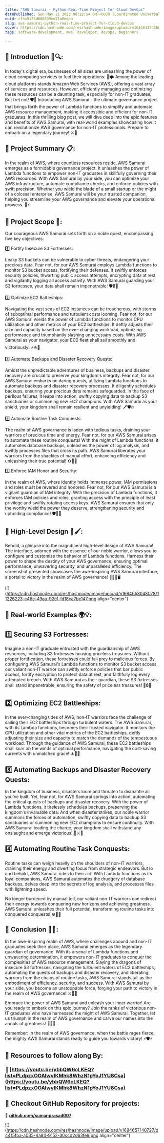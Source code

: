 ```yaml
---
title: "AWS Samurai - Python Real-Time Project for Cloud DevOps"
datePublished: Sun May 21 2023 08:22:54 GMT+0000 (Coordinated Universal Time)
cuid: clhx5i55d000309mm7la0eopo
slug: aws-samurai-python-real-time-project-for-cloud-devops
cover: https://cdn.hashnode.com/res/hashnode/image/upload/v1684643742685/b5b72349-6254-48da-a96f-afd4b1c70f7f.png
tags: software-development, aws, developer, devops, beginners

---
```


## **📍** Introduction 📜🔍:

In today's digital era, businesses of all sizes are unleashing the power of cloud computing services to fuel their operations. 💪🌩️ Among the leading cloud platforms stands Amazon Web Services (AWS), offering a vast array of services and resources. However, efficiently managing and optimizing these resources can be a daunting task, especially for non-IT graduates. But fret not! 🛡️🚀 Introducing AWS Samurai - the ultimate governance project that brings forth the power of Lambda functions to simplify and automate AWS resource management, making it accessible and efficient for non-IT graduates. In this thrilling blog post, we will dive deep into the epic features and benefits of AWS Samurai, with real-world examples showcasing how it can revolutionize AWS governance for non-IT professionals. Prepare to embark on a legendary journey! ⚔️🌟

## **🔹** Project Summary 📋:

In the realm of AWS, where countless resources reside, AWS Samurai emerges as a formidable governance project. It unleashes the power of Lambda functions to empower non-IT graduates in skillfully governing their AWS resources. With AWS Samurai by your side, you can optimize your AWS infrastructure, automate compliance checks, and enforce policies with swift precision. Whether you wield the blade of a small startup or the might of a colossal enterprise, AWS Samurai will be your trusted companion, helping you streamline your AWS governance and elevate your operational prowess. 🎯⚡

## **🔹** Project Scope 🎯:

Our courageous AWS Samurai sets forth on a noble quest, encompassing five key objectives:

1️⃣ Fortify Insecure S3 Fortresses:

Leaky S3 buckets can be vulnerable to cyber threats, endangering your precious data. Fear not, for our AWS Samurai employs Lambda functions to monitor S3 bucket access, fortifying their defenses. It swiftly enforces security policies, thwarting public access attempts, encrypting data at rest, and vigilantly logging all access activity. With AWS Samurai guarding your S3 fortresses, your data shall remain impenetrable! 🛡️🔒🔐

2️⃣ Optimize EC2 Battleships:

Navigating the vast seas of EC2 instances can be treacherous, with storms of suboptimal performance and turbulent costs looming. Fear not, for our AWS Samurai wields the power of Lambda functions to monitor CPU utilization and other metrics of your EC2 battleships. It deftly adjusts their size and capacity based on the ever-changing workload, optimizing performance and triumphantly slashing unnecessary costs. With AWS Samurai as your navigator, your EC2 fleet shall sail smoothly and victoriously! ⚡⛵💨

3️⃣ Automate Backups and Disaster Recovery Quests:

Amidst the unpredictable adventures of business, backups and disaster recovery are crucial to preserve your kingdom's integrity. Fear not, for our AWS Samurai embarks on daring quests, utilizing Lambda functions to automate backups and disaster recovery processes. It diligently schedules backups, ensuring your precious data remains safeguarded. In the face of perilous failures, it leaps into action, swiftly copying data to backup S3 sanctuaries or summoning new EC2 champions. With AWS Samurai as your shield, your kingdom shall remain resilient and unyielding! 🗡️🛡️🔥

4️⃣ Automate Routine Task Conquests:

The realm of AWS governance is laden with tedious tasks, draining your warriors of precious time and energy. Fear not, for our AWS Samurai arises to automate these routine conquests! With the might of Lambda functions, it automates database backups, unleashes the power of log analysis, and swiftly processes files that cross its path. AWS Samurai liberates your warriors from the shackles of manual effort, enhancing efficiency and unleashing their true potential! ⚙️🤖🚀

5️⃣ Enforce IAM Honor and Security:

In the realm of AWS, where identity holds immense power, IAM permissions and roles must be revered and honored. Fear not, for our AWS Samurai is a vigilant guardian of IAM integrity. With the precision of Lambda functions, it enforces IAM policies and roles, granting access with the principle of least privilege and swiftly rotating access keys. AWS Samurai ensures that only the worthy wield the power they deserve, strengthening security and upholding compliance! 🛡️👑🔐

## **📍** High-Level Design 📐🖌️:

Behold, a glimpse into the magnificent high-level design of AWS Samurai! The interface, adorned with the essence of our noble warrior, allows you to configure and customize the behavior of Lambda functions. Harness their power to shape the destiny of your AWS governance, ensuring optimal performance, unwavering security, and unparalleled efficiency. The screenshot presented showcases the awe-inspiring AWS Samurai interface, a portal to victory in the realm of AWS governance! 🎨👨‍💻🖥️

![](https://cdn.hashnode.com/res/hashnode/image/upload/v1684658048078/11226223-c46c-49aa-92e1-fd18ca7bc147.png align="center")

## **📍** Real-world Examples 🌍💡:

## 1️⃣ Securing S3 Fortresses:

Imagine a non-IT graduate entrusted with the guardianship of AWS resources, including S3 fortresses housing priceless treasures. Without proper fortification, these fortresses could fall prey to malicious forces. By configuring AWS Samurai's Lambda functions to monitor S3 bucket access, our valiant non-IT warrior can swiftly enforce policies that bar public access, fortify encryption to protect data at rest, and faithfully log every attempted breach. With AWS Samurai as their guardian, these S3 fortresses shall stand impenetrable, ensuring the safety of priceless treasures! 🏰🔒💎

## 2️⃣ Optimizing EC2 Battleships:

In the ever-changing tides of AWS, non-IT warriors face the challenge of sailing their EC2 battleships through turbulent waters. The AWS Samurai, with its Lambda functions, becomes their trusted navigator. It monitors the CPU utilization and other vital metrics of the EC2 battleships, deftly adjusting their size and capacity to match the demands of the tempestuous workload. Through the guidance of AWS Samurai, these EC2 battleships shall soar on the winds of optimal performance, navigating the cost-saving currents with unmatched grace! ⚓🌊💪

## 3️⃣ Automating Backups and Disaster Recovery Quests:

In the kingdom of business, disasters loom and threaten to dismantle all you've built. Yet, fear not, for AWS Samurai springs into action, automating the critical quests of backups and disaster recovery. With the power of Lambda functions, it tirelessly schedules backups, preserving the kingdom's invaluable data. And when disaster strikes, our noble warrior summons the forces of automation, swiftly copying data to backup S3 sanctuaries or summoning new EC2 champions to ensure continuity. With AWS Samurai leading the charge, your kingdom shall withstand any onslaught and emerge victorious! 🏰⚔️🌟

## 4️⃣ Automating Routine Task Conquests:

Routine tasks can weigh heavily on the shoulders of non-IT warriors, draining their energy and diverting focus from strategic endeavors. But lo and behold, AWS Samurai rides to their aid! With Lambda functions as its loyal companions, AWS Samurai automates the drudgery of database backups, delves deep into the secrets of log analysis, and processes files with lightning speed.

No longer burdened by manual toil, our valiant non-IT warriors can redirect their energy towards conquering new horizons and achieving greatness. AWS Samurai unleashes their full potential, transforming routine tasks into conquered conquests! ⚙️💪🚀

## **📍** Conclusion 🏁✨:

In the awe-inspiring realm of AWS, where challenges abound and non-IT graduates seek their place, AWS Samurai emerges as the legendary guardian of governance. With its arsenal of Lambda functions and unwavering determination, it empowers non-IT graduates to conquer the complexities of AWS resource management. Slaying the dragons of insecure S3 fortresses, navigating the turbulent waters of EC2 battleships, automating the quests of backups and disaster recovery, and liberating warriors from the chains of routine tasks, AWS Samurai stands tall as the embodiment of efficiency, security, and success. With AWS Samurai by your side, you become an unstoppable force, forging your path to victory in the realm of AWS governance! ⚔️🌟🔥

Embrace the power of AWS Samurai and unleash your inner warrior! Are you ready to embark on this epic journey? Join the ranks of victorious non-IT graduates who have harnessed the might of AWS Samurai. Together, let us triumph in the realm of AWS governance and carve our names into the annals of greatness! 🎯🚀🔥

Remember: In the realm of AWS governance, when the battle rages fierce, the mighty AWS Samurai stands ready to guide you towards victory! ⚡🛡️⚡

## **📍 Resources to follow along By:**

### 🔗 [https://youtu.be/ybbQW6cLKEQ?list=PLdpzxOOAlwvIKMhk8WhzN1pYoJ1YU8Csa](https://youtu.be/ybbQW6cLKEQ?list=PLdpzxOOAlwvIKMhk8WhzN1pYoJ1YU8Csa)

## **🔹 Checkout GitHub Repository for projects:**

🔗 [**github.com/sumanprasad007**](http://github.com/sumanprasad007)

![](https://cdn.hashnode.com/res/hashnode/image/upload/v1684657140727/d44f5fba-a035-4a94-9152-30ccd2d63fe9.png align="center")